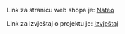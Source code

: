 Link za stranicu web shopa je:
[Nateo](https://hci-2023-2024.vercel.app/)<br>


Link za izvještaj o projektu je:
[Izvještaj](https://www.notion.so/Nateo-20643e9f6cb24fc4b6ad60c1d9f3fa11)
